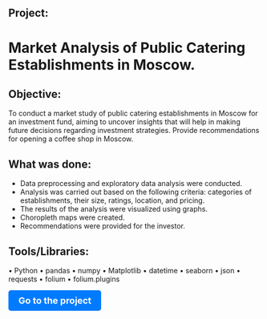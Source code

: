 ## Project:
# Market Analysis of Public Catering Establishments in Moscow.

## Objective:
To conduct a market study of public catering establishments in Moscow for an investment fund, aiming to uncover insights that will help in making future decisions regarding investment strategies. Provide recommendations for opening a coffee shop in Moscow.

## What was done:
- Data preprocessing and exploratory data analysis were conducted.
- Analysis was carried out based on the following criteria: categories of establishments, their size, ratings, location, and pricing.
- The results of the analysis were visualized using graphs.
- Choropleth maps were created.
- Recommendations were provided for the investor.

## Tools/Libraries:

•	Python
•	pandas
•	numpy
•	Matplotlib
•	datetime
•	seaborn
•	json
•	requests
•	folium
•	folium.plugins

<a href="Market Analysis of Public Catering in Moscow_ENG.ipynb" style="text-decoration:none;">
  <div style="display:inline-block; padding:10px 20px; font-size:18px; font-weight:bold; color:white; background-color:#007bff; border-radius:5px;">
    Go to the project
  </div>
</a>
